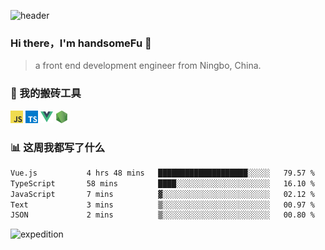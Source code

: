 ![header](https://raw.githubusercontent.com/fzq1998/fzq1998/master/header.png)

### Hi there，I'm handsomeFu 👋

> a front end development engineer from Ningbo, China.

### 🔧 我的搬砖工具
<code><img height="20" src="https://raw.githubusercontent.com/github/explore/80688e429a7d4ef2fca1e82350fe8e3517d3494d/topics/javascript/javascript.png" alt="javascript"></code>
<code><img height="20" src="https://raw.githubusercontent.com/github/explore/80688e429a7d4ef2fca1e82350fe8e3517d3494d/topics/typescript/typescript.png" alt="typescript"></code>
<code><img height="20" src="https://raw.githubusercontent.com/github/explore/80688e429a7d4ef2fca1e82350fe8e3517d3494d/topics/vue/vue.png" alt="vue"></code>
<code><img height="20" src="https://raw.githubusercontent.com/github/explore/80688e429a7d4ef2fca1e82350fe8e3517d3494d/topics/nodejs/nodejs.png" alt="nodejs"></code>



### 📊 这周我都写了什么
<!--START_SECTION:waka-->

```txt
Vue.js           4 hrs 48 mins   ████████████████████░░░░░   79.57 %
TypeScript       58 mins         ████░░░░░░░░░░░░░░░░░░░░░   16.10 %
JavaScript       7 mins          ▓░░░░░░░░░░░░░░░░░░░░░░░░   02.12 %
Text             3 mins          ▒░░░░░░░░░░░░░░░░░░░░░░░░   00.97 %
JSON             2 mins          ▒░░░░░░░░░░░░░░░░░░░░░░░░   00.80 %
```

<!--END_SECTION:waka-->


![expedition](https://raw.githubusercontent.com/fzq1998/fzq1998/master/expedition.gif)

